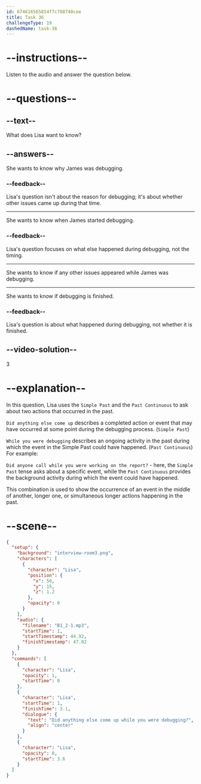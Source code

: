 ```yaml
---
id: 674616565854f7c788740cee
title: Task 36
challengeType: 19
dashedName: task-36
---
```


<!-- (Audio) Lisa: Did anything else come up while you were debugging? -->

# --instructions--

Listen to the audio and answer the question below.

# --questions--

## --text--

What does Lisa want to know?

## --answers--

She wants to know why James was debugging.

### --feedback--

Lisa's question isn't about the reason for debugging; it's about whether other issues came up during that time.

---

She wants to know when James started debugging.

### --feedback--

Lisa's question focuses on what else happened during debugging, not the timing.

---

She wants to know if any other issues appeared while James was debugging.

---

She wants to know if debugging is finished.

### --feedback--

Lisa's question is about what happened during debugging, not whether it is finished.

## --video-solution--

3

# --explanation--

In this question, Lisa uses the `Simple Past` and the `Past Continuous` to ask about two actions that occurred in the past.

`Did anything else come up` describes a completed action or event that may have occurred at some point during the debugging process. (`Simple Past`)

`While you were debugging`  describes an ongoing activity in the past during which the event in the Simple Past could have happened. (`Past Continuous`) For example: 

`Did anyone call while you were working on the report?` - here, the `Simple Past` tense  asks about a specific event, while the `Past Continuous` provides the background activity during which the event could have happened.

This combination is used to show the occurrence of an event in the middle of another, longer one, or simultaneous longer actions happening in the past.

# --scene--

```json
{
  "setup": {
    "background": "interview-room3.png",
    "characters": [
      {
        "character": "Lisa",
        "position": {
          "x": 50,
          "y": 15,
          "z": 1.2
        },
        "opacity": 0
      }
    ],
    "audio": {
      "filename": "B1_2-1.mp3",
      "startTime": 1,
      "startTimestamp": 44.92,
      "finishTimestamp": 47.02
    }
  },
  "commands": [
    {
      "character": "Lisa",
      "opacity": 1,
      "startTime": 0
    },
    {
      "character": "Lisa",
      "startTime": 1,
      "finishTime": 3.1,
      "dialogue": {
        "text": "Did anything else come up while you were debugging?",
        "align": "center"
      }
    },
    {
      "character": "Lisa",
      "opacity": 0,
      "startTime": 3.6
    }
  ]
}
```
